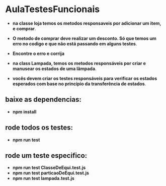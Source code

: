 # AulaTestesFuncionais
  - **na classe loja temos os metodos responsaveis por adicionar um item, e comprar**.
  - **O metodo de comprar deve realizar um desconto. Só que temos um erro no codigo e que não está passando em alguns testes**.
  - **Encontre o erro e corrija**

  - **na class Lampada, temos os metodos responsáveis por criar e manusear os estados de uma lâmpada**.
  - **vocês devem criar os testes responsáveis para verificar os estados esperados com base no princípio da transferência de estados**.

## baixe as dependencias:
  - **npm install**
    
## rode todos os testes:
  - **npm run test**

## rode um teste especifico:
  - **npm run test ClasseDeEqui.test.js**
  - **npm run test particaoDeEqui.test.js**
  - **npm run test lampada.test.js**
